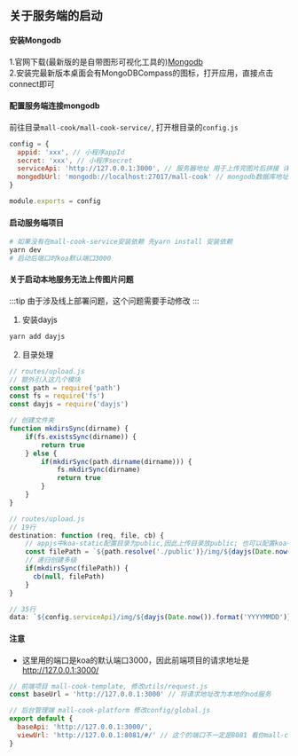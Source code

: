 ## 关于服务端的启动

#### 安装Mongodb
1.官网下载(最新版的是自带图形可视化工具的)[Mongodb](https://www.mongodb.com/try/download/community)<br />
2.安装完最新版本桌面会有MongoDBCompass的图标，打开应用，直接点击connect即可

#### 配置服务端连接mongodb
前往目录`mall-cook/mall-cook-service/`, 打开根目录的`config.js`
```javascript
config = {
  appid: 'xxx', // 小程序appId
  secret: 'xxx', // 小程序secret
  serviceApi: 'http://127.0.0.1:3000', // 服务器地址 用于上传完图片后拼接 详细看routes/upload.js
  mongodbUrl: 'mongodb://localhost:27017/mall-cook' // mongodb数据库地址 格式：mongodb://username:password@host:port/name
}

module.exports = config
```

#### 启动服务端项目
```bash
# 如果没有在mall-cook-service安装依赖 先yarn install 安装依赖
yarn dev 
# 启动后端口时koa默认端口3000
```


#### 关于启动本地服务无法上传图片问题
:::tip
由于涉及线上部署问题，这个问题需要手动修改
:::
1. 安装dayjs
```bash
yarn add dayjs
```

2. 目录处理
```javascript
// routes/upload.js 
// 额外引入这几个模块
const path = require('path')
const fs = require('fs')
const dayjs = require('dayjs')

// 创建文件夹
function mkdirsSync(dirname) {
    if(fs.existsSync(dirname)) {
        return true
    } else {
        if(mkdirSync(path.dirname(dirname))) {
            fs.mkdirSync(dirname)
            return true
        }
    }
}

// routes/upload.js 
// 19行
destination: function (req, file, cb) {
    // appjs中koa-static配置目录为public,因此上传目录放public; 也可以配置koa-static
    const filePath = `${path.resolve('./public')}/img/${dayjs(Date.now()).format('YYYYMMDD')}`
    // 递归创建多级
    if(mkdirsSync(filePath)) {
      cb(null, filePath)
    }
}

// 35行
data: `${config.serviceApi}/img/${dayjs(Date.now()).format('YYYYMMDD')}/${ctx.req.file.filename}`
```

#### 注意
+ 这里用的端口是koa的默认端口3000，因此前端项目的请求地址是 http://127.0.0.1:3000/ 
```javascript
// 前端项目 mall-cook-template, 修改utils/request.js
const baseUrl = 'http://127.0.0.1:3000' // 将请求地址改为本地的nod服务

// 后台管理端 mall-cook-platform 修改config/global.js
export default {
  baseApi: 'http://127.0.0.1:3000/',
  viewUrl: 'http://127.0.0.1:8081/#/' // 这个的端口不一定是8081 看你mall-cook-template启动时的端口
}
```
